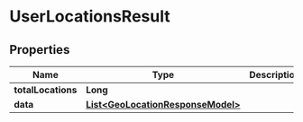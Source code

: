 

# UserLocationsResult


## Properties

| Name | Type | Description | Notes |
|------------ | ------------- | ------------- | -------------|
|**totalLocations** | **Long** |  |  [optional] |
|**data** | [**List&lt;GeoLocationResponseModel&gt;**](GeoLocationResponseModel.md) |  |  [optional] |



